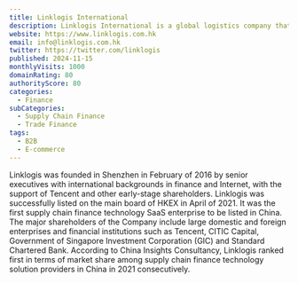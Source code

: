 ```yaml
---
title: Linklogis International
description: Linklogis International is a global logistics company that provides comprehensive logistics financial services to businesses around the world.
website: https://www.linklogis.com.hk
email: info@linklogis.com.hk
twitter: https://twitter.com/linklogis
published: 2024-11-15
monthlyVisits: 1000
domainRating: 80
authorityScore: 80
categories:
  - Finance
subCategories:
  - Supply Chain Finance
  - Trade Finance
tags:
  - B2B
  - E-commerce
---
```


Linklogis was founded in Shenzhen in February of 2016 by senior executives with international backgrounds in finance and Internet, with the support of Tencent and other early-stage shareholders. Linklogis was successfully listed on the main board of HKEX in April of 2021. It was the first supply chain finance technology SaaS enterprise to be listed in China. The major shareholders of the Company include large domestic and foreign enterprises and financial institutions such as Tencent, CITIC Capital, Government of Singapore Investment Corporation (GIC) and Standard Chartered Bank. According to China Insights Consultancy, Linklogis ranked first in terms of market share among supply chain finance technology solution providers in China in 2021 consecutively.
